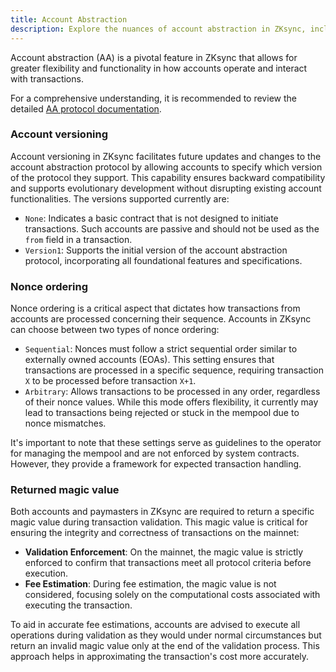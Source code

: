 ```yaml
---
title: Account Abstraction
description: Explore the nuances of account abstraction in ZKsync, including account versioning, nonce ordering, and the significance of returned magic values in transaction validation.
---
```


Account abstraction (AA) is a pivotal feature in ZKsync that allows for greater flexibility and
functionality in how accounts operate and interact with transactions.

For a comprehensive understanding, it is recommended to review
the detailed [AA protocol documentation](/build/developer-reference/account-abstraction).

### Account versioning

Account versioning in ZKsync facilitates future updates and changes to the account abstraction protocol
by allowing accounts to specify which version of the protocol they support.
This capability ensures backward compatibility and supports evolutionary development without disrupting existing account functionalities.
The versions supported currently are:

- `None`: Indicates a basic contract that is not designed to initiate transactions.
Such accounts are passive and should not be used as the `from` field in a transaction.
- `Version1`: Supports the initial version of the account abstraction protocol, incorporating all foundational features and specifications.

### Nonce ordering

Nonce ordering is a critical aspect that dictates how transactions from accounts are processed concerning their sequence.
Accounts in ZKsync can choose between two types of nonce ordering:

- `Sequential`: Nonces must follow a strict sequential order similar to externally owned accounts (EOAs).
This setting ensures that transactions are processed in a specific sequence, requiring transaction `X` to be processed before transaction `X+1`.
- `Arbitrary`: Allows transactions to be processed in any order, regardless of their nonce values.
While this mode offers flexibility, it currently may lead to transactions being rejected or stuck in the mempool due to nonce mismatches.

It's important to note that these settings serve as guidelines to the operator for managing the mempool and are not enforced by system contracts.
However, they provide a framework for expected transaction handling.

### Returned magic value

Both accounts and paymasters in ZKsync are required to return a specific magic value during transaction validation.
This magic value is critical for ensuring the integrity and correctness of transactions on the mainnet:

- **Validation Enforcement**: On the mainnet, the magic value is strictly enforced to confirm that transactions meet all protocol criteria before execution.
- **Fee Estimation**: During fee estimation, the magic value is not considered,
focusing solely on the computational costs associated with executing the transaction.

To aid in accurate fee estimations, accounts are advised to execute all operations during validation as they would under normal circumstances
but return an invalid magic value only at the end of the validation process.
This approach helps in approximating the transaction's cost more accurately.
